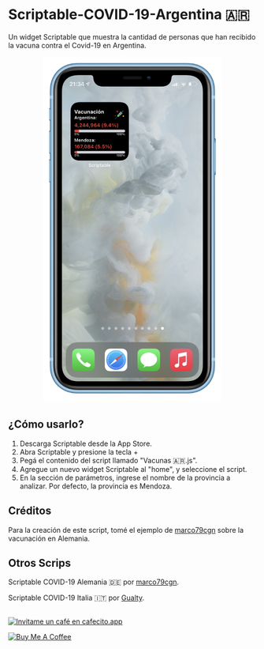 # Scriptable-COVID-19-Argentina 🇦🇷

 Un widget Scriptable que muestra la cantidad de personas que han recibido la vacuna contra el Covid-19 en Argentina.
 
 <p align="center"><img src="screenshot.png" alt="screenshot" width="auto" height="700"></p>

## ¿Cómo usarlo?

1) Descarga Scriptable desde la App Store.
2) Abra Scriptable y presione la tecla +
3) Pegá el contenido del script llamado "Vacunas 🇦🇷.js".
4) Agregue un nuevo widget Scriptable al "home", y seleccione el script.
5) En la sección de parámetros, ingrese el nombre de la provincia a analizar. Por defecto, la provincia es Mendoza.

## Créditos
Para la creación de este script, tomé el ejemplo de [marco79cgn](https://gist.github.com/marco79cgn/b5f291d6242a2c530e56c) sobre la vacunación en Alemania.

## Otros Scrips

Scriptable COVID-19 Alemania 🇩🇪 por [marco79cgn](https://gist.github.com/marco79cgn/b5f291d6242a2c530e56c748f1ae7f2c).

Scriptable COVID-19 Italia 🇮🇹 por [Gualty](https://github.com/Gualty/Scriptable-COVID-19-Italia).

##

[![Invitame un café en cafecito.app](https://cdn.cafecito.app/imgs/buttons/button_5.svg)](https://cafecito.app/sebasanblas)

<a href="https://www.buymeacoffee.com/sebasanblas" target="_blank"><img src="https://cdn.buymeacoffee.com/buttons/v2/default-yellow.png" alt="Buy Me A Coffee" height="41" width="174" ></a>

